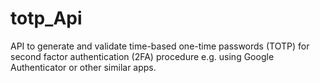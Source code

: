 # totp_Api
API to generate and validate time-based one-time passwords (TOTP) for second factor authentication (2FA) procedure e.g. using Google Authenticator or other similar apps.
